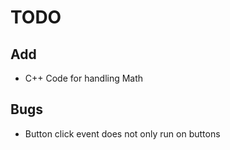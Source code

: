 # TODO

## Add
- C++ Code for handling Math


## Bugs
- Button click event does not only run on buttons